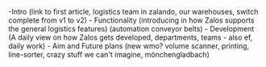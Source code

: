 <!--
.. title: Introducing the Zalando Logistics System (Zalos)
.. slug: introducing-zalo
.. date: 2013-07-05 10:13:25
.. tags: Draft,de_DE
.. author: ToDo
-->
-Intro (link to first article, logistics team in zalando, our warehouses, switch complete from v1 to v2) - Functionality (introducing in how Zalos supports the general logistics features) (automation conveyor belts) - Development (A daily view on how Zalos gets developed, departments, teams - also ef, daily work) - Aim and Future plans (new wmo? volume scanner, printing, line-sorter, crazy stuff we can't imagine, mönchengladbach)

